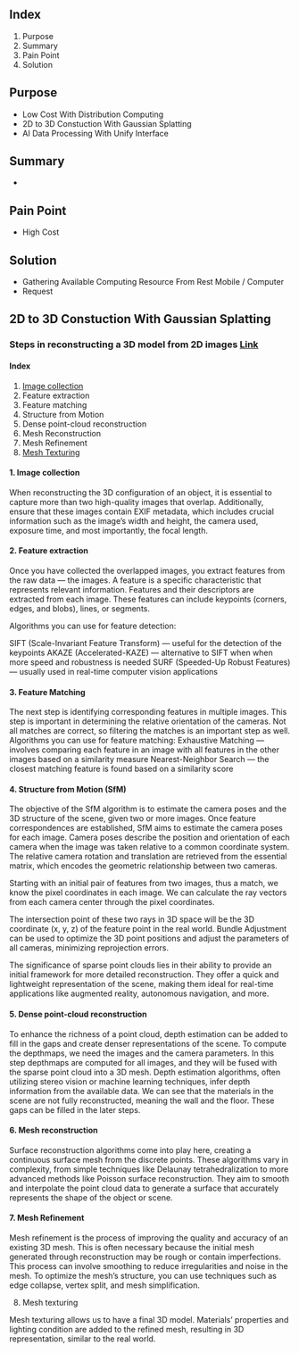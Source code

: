 ## Index
  1. Purpose
  2. Summary
  3. Pain Point
  4. Solution

## Purpose
  - Low Cost With Distribution Computing
  - 2D to 3D Constuction With Gaussian Splatting 
  - AI Data Processing With Unify Interface

## Summary
  - 

## Pain Point
  - High Cost

## Solution
  - Gathering Available Computing Resource From Rest Mobile / Computer
  - Request

## 2D to 3D Constuction With Gaussian Splatting

### Steps in reconstructing a 3D model from 2D images [Link](https://medium.com/@popovici.cristina211/3d-reconstruction-from-2d-images-using-openmvg-and-openmvs-b23bc7adb616)

#### Index
  1. [Image collection](#-1.-Image-collection)
  1. Feature extraction
  1. Feature matching
  1. Structure from Motion
  1. Dense point-cloud reconstruction
  1. Mesh Reconstruction
  1. Mesh Refinement
  1. [Mesh Texturing](#8.-Mesh-texturing)
     
#### 1. Image collection
When reconstructing the 3D configuration of an object, it is essential to capture more than two high-quality images that overlap. Additionally, ensure that these images contain EXIF metadata, which includes crucial information such as the image’s width and height, the camera used, exposure time, and most importantly, the focal length.

#### 2. Feature extraction
Once you have collected the overlapped images, you extract features from the raw data — the images. A feature is a specific characteristic that represents relevant information. Features and their descriptors are extracted from each image. These features can include keypoints (corners, edges, and blobs), lines, or segments.

Algorithms you can use for feature detection:

SIFT (Scale-Invariant Feature Transform) — useful for the detection of the keypoints
AKAZE (Accelerated-KAZE) — alternative to SIFT when when more speed and robustness is needed
SURF (Speeded-Up Robust Features) — usually used in real-time computer vision applications

#### 3. Feature Matching
The next step is identifying corresponding features in multiple images. This step is important in determining the relative orientation of the cameras.
Not all matches are correct, so filtering the matches is an important step as well.
Algorithms you can use for feature matching:
Exhaustive Matching — involves comparing each feature in an image with all features in the other images based on a similarity measure
Nearest-Neighbor Search — the closest matching feature is found based on a similarity score

#### 4. Structure from Motion (SfM)
The objective of the SfM algorithm is to estimate the camera poses and the 3D structure of the scene, given two or more images. Once feature correspondences are established, SfM aims to estimate the camera poses for each image. Camera poses describe the position and orientation of each camera when the image was taken relative to a common coordinate system. The relative camera rotation and translation are retrieved from the essential matrix, which encodes the geometric relationship between two cameras.

Starting with an initial pair of features from two images, thus a match, we know the pixel coordinates in each image. We can calculate the ray vectors from each camera center through the pixel coordinates.

The intersection point of these two rays in 3D space will be the 3D coordinate (x, y, z) of the feature point in the real world. Bundle Adjustment can be used to optimize the 3D point positions and adjust the parameters of all cameras, minimizing reprojection errors.

The significance of sparse point clouds lies in their ability to provide an initial framework for more detailed reconstruction. They offer a quick and lightweight representation of the scene, making them ideal for real-time applications like augmented reality, autonomous navigation, and more.     

#### 5. Dense point-cloud reconstruction
To enhance the richness of a point cloud, depth estimation can be added to fill in the gaps and create denser representations of the scene. To compute the depthmaps, we need the images and the camera parameters. In this step depthmaps are computed for all images, and they will be fused with the sparse point cloud into a 3D mesh. Depth estimation algorithms, often utilizing stereo vision or machine learning techniques, infer depth information from the available data.
We can see that the materials in the scene are not fully reconstructed, meaning the wall and the floor. These gaps can be filled in the later steps.

#### 6. Mesh reconstruction
Surface reconstruction algorithms come into play here, creating a continuous surface mesh from the discrete points. These algorithms vary in complexity, from simple techniques like Delaunay tetrahedralization to more advanced methods like Poisson surface reconstruction. They aim to smooth and interpolate the point cloud data to generate a surface that accurately represents the shape of the object or scene.

#### 7. Mesh Refinement
Mesh refinement is the process of improving the quality and accuracy of an existing 3D mesh. This is often necessary because the initial mesh generated through reconstruction may be rough or contain imperfections. This process can involve smoothing to reduce irregularities and noise in the mesh. To optimize the mesh’s structure, you can use techniques such as edge collapse, vertex split, and mesh simplification.

8. Mesh texturing
   
Mesh texturing allows us to have a final 3D model. Materials’ properties and lighting condition are added to the refined mesh, resulting in 3D representation, similar to the real world.
